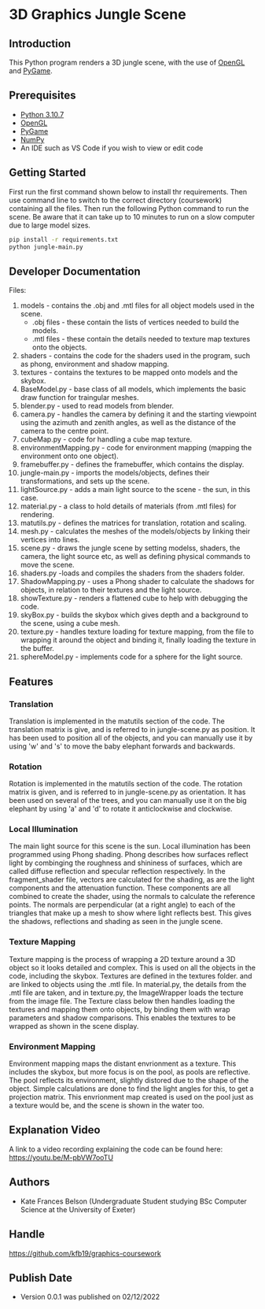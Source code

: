  
# 3D Graphics Jungle Scene

## Introduction

This Python program renders a 3D jungle scene, with the use of [OpenGL](https://pypi.org/project/PyOpenGL/ "OpenGL") and [PyGame](https://www.pygame.org/news "PyGame"). 

## Prerequisites

- [Python 3.10.7](https://www.python.org/downloads/ "Python 3.10.7")
- [OpenGL](https://pypi.org/project/PyOpenGL/ "OpenGL") 
- [PyGame](https://www.pygame.org/news "PyGame")
- [NumPy](https://numpy.org/ "NumPy")
- An IDE such as VS Code if you wish to view or edit code 

## Getting Started 

First run the first command shown below to install thr requirements. Then use command line to switch to the correct directory (coursework) containing all the files. Then run the following Python command to run the scene. Be aware that it can take up to 10 minutes to run on a slow computer due to large model sizes. 

```bash
pip install -r requirements.txt
python jungle-main.py
```

## Developer Documentation
Files: 
1. models - contains the .obj and .mtl files for all object models used in the scene. 
	- .obj files - these contain the lists of vertices needed to build the models. 
	- .mtl files - these contain the details needed to texture map textures onto the objects. 
2. shaders - contains the code for the shaders used in the program, such as phong, environment and shadow mapping. 
3. textures - contains the textures to be mapped onto models and the skybox. 
4. BaseModel.py - base class of all models, which implements the basic draw function for traingular meshes. 
5. blender.py - used to read models from blender. 
6. camera.py - handles the camera by defining it and the starting viewpoint using the azimuth and zenith angles, as well as the distance of the camera to the centre point. 
7. cubeMap.py - code for handling a cube map texture. 
8. environmentMapping.py - code for environment mapping (mapping the environment onto one object). 
9. framebuffer.py - defines the framebuffer, which contains the display. 
10. jungle-main.py - imports the models/objects, defines their transformations, and sets up the scene. 
11. lightSource.py - adds a main light source to the scene - the sun, in this case. 
12. material.py - a class to hold details of materials (from .mtl files) for rendering. 
13. matutils.py - defines the matrices for translation, rotation and scaling. 
14. mesh.py - calculates the meshes of the models/objects by linking their vertices into lines. 
15. scene.py - draws the jungle scene by setting modelss, shaders, the camera, the light source etc, as well as defining physical commands to move the scene. 
16. shaders.py -loads and compiles the shaders from the shaders folder. 
17. ShadowMapping.py - uses a Phong shader to calculate the shadows for objects, in relation to their textures and the light source. 
18. showTexture.py - renders a flattened cube to help with debugging the code. 
19. skyBox.py - builds the skybox which gives depth and a background to the scene, using a cube mesh. 
20. texture.py - handles texture loading for texture mapping, from the file to wrapping it around the object and binding it, finally loading the texture in the buffer. 
21. sphereModel.py - implements code for a sphere for the light source. 

## Features 

### Translation 

Translation is implemented in the matutils section of the code. The translation matrix is give, and is referred to in jungle-scene.py as position. It has been used to position all of the objects, and you can manually use it by using 'w' and 's' to move the baby elephant forwards and backwards. 

### Rotation 

Rotation is implemented in the matutils section of the code. The rotation matrix is given, and is referred to in jungle-scene.py as orientation. It has been used on several of the trees, and you can manually use it on the big elephant by using 'a' and 'd' to rotate it anticlockwise and clockwise. 

### Local Illumination 

The main light source for this scene is the sun. Local illumination has been programmed using Phong shading. Phong describes how surfaces reflect light by combinging the roughness and shininess of surfaces, which are called diffuse reflection and specular reflection respectively. In the fragment_shader file, vectors are calculated for the shading, as are the light components and the attenuation function. These components are all combined to create the shader, using the normals to calculate the reference points. The normals are perpendicular (at a right angle) to each of the triangles that make up a mesh to show where light reflects best. This gives the shadows, reflections and shading as seen in the jungle scene. 

### Texture Mapping 

Texture mapping is the process of wrapping a 2D texture around a 3D object so it looks detailed and complex. This is used on all the objects in the code, including the skybox. Textures are defined in the textures folder. and are linked to objects using the .mtl file. In material.py, the details from the .mtl file are taken, and in texture.py, the ImageWrapper loads the tecture from the image file. The Texture class below then handles loading the textures and mapping them onto objects, by binding them with wrap parameters and shadow comparisons. This enables the textures to be wrapped as shown in the scene display. 

### Environment Mapping 

Environment mapping maps the distant envrionment as a texture. This includes the skybox, but more focus is on the pool, as pools are reflective. The pool reflects its environment, slightly distored due to the shape of the object. Simple calculations are done to find the light angles for this, to get a projection matrix. This envrionment map created is used on the pool just as a texture would be, and the scene is shown in the water too. 

## Explanation Video

A link to a video recording explaining the code can be found here: https://youtu.be/M-pbVW7ooTU

## Authors 

- Kate Frances Belson (Undergraduate Student studying BSc Computer Science at the University of Exeter)

## Handle

https://github.com/kfb19/graphics-coursework

## Publish Date 

- Version 0.0.1 was published on 02/12/2022
